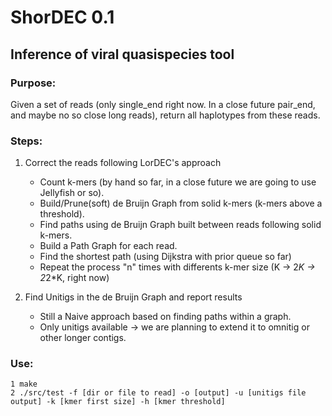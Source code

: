 # ShorDEC 0.1
## Inference of viral quasispecies tool
### Purpose:
Given a set of reads (only single_end right now. In a close future pair_end, and maybe no so close long reads), return all haplotypes from these reads.
### Steps:
1. Correct the reads following LorDEC's approach
	* Count k-mers (by hand so far, in a close future we are going to use Jellyfish or so).
	* Build/Prune(soft) de Bruijn Graph from solid k-mers (k-mers above a threshold).
	* Find paths using de Bruijn Graph built between reads following solid k-mers.
	* Build a Path Graph for each read.
	* Find the shortest path (using Dijkstra with prior queue so far)
	* Repeat the process "n" times with differents k-mer size (K -> 2*K -> 2*2*K, right now)

2. Find Unitigs in the de Bruijn Graph and report results
	* Still a Naive approach based on finding paths within a graph.
	* Only unitigs available -> we are planning to extend it to omnitig or other longer contigs.

### Use:
	1 make
	2 ./src/test -f [dir or file to read] -o [output] -u [unitigs file output] -k [kmer first size] -h [kmer threshold]
